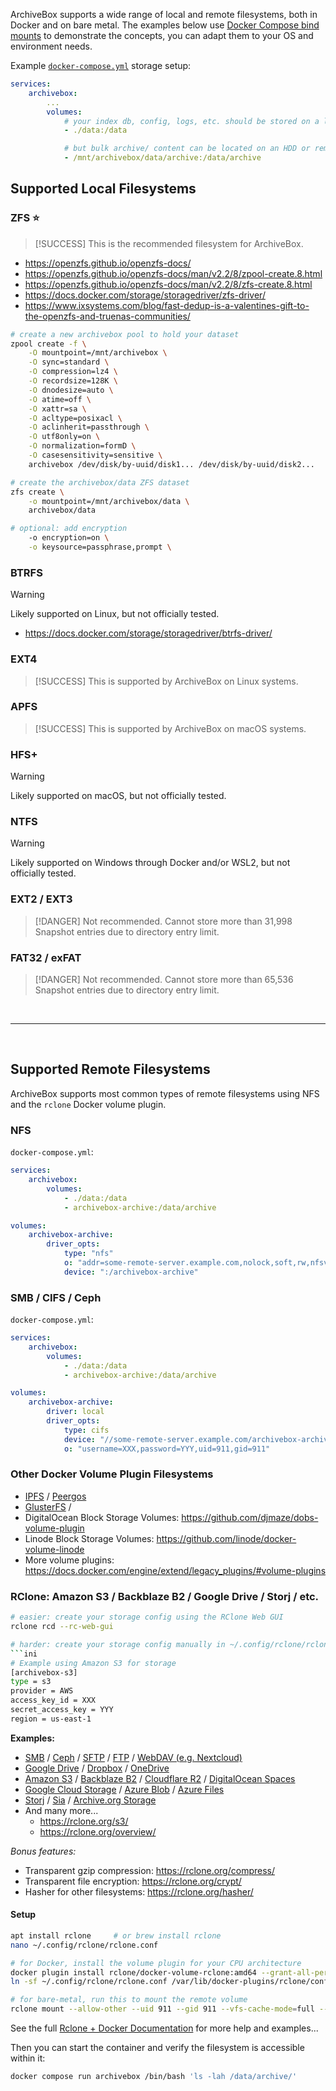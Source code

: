 ArchiveBox supports a wide range of local and remote filesystems, both in Docker and on bare metal. The examples below use [Docker Compose bind mounts](https://docs.docker.com/storage/bind-mounts/) to demonstrate the concepts, you can adapt them to your OS and environment needs.

Example [`docker-compose.yml`](https://github.com/ArchiveBox/ArchiveBox/blob/dev/docker-compose.yml) storage setup:
```yaml
services:
    archivebox:
        ...
        volumes:
            # your index db, config, logs, etc. should be stored on a local SSD (usually <10Gb)
            - ./data:/data

            # but bulk archive/ content can be located on an HDD or remote filesystem
            - /mnt/archivebox/data/archive:/data/archive
```

## Supported Local Filesystems

### ZFS ⭐️

> [!SUCCESS]
> This is the recommended filesystem for ArchiveBox. 

- https://openzfs.github.io/openzfs-docs/
- https://openzfs.github.io/openzfs-docs/man/v2.2/8/zpool-create.8.html
- https://openzfs.github.io/openzfs-docs/man/v2.2/8/zfs-create.8.html
- https://docs.docker.com/storage/storagedriver/zfs-driver/
- https://www.ixsystems.com/blog/fast-dedup-is-a-valentines-gift-to-the-openzfs-and-truenas-communities/

```bash
# create a new archivebox pool to hold your dataset
zpool create -f \
    -O mountpoint=/mnt/archivebox \
    -O sync=standard \
    -O compression=lz4 \
    -O recordsize=128K \
    -O dnodesize=auto \
    -O atime=off \
    -O xattr=sa \
    -O acltype=posixacl \
    -O aclinherit=passthrough \
    -O utf8only=on \
    -O normalization=formD \
    -O casesensitivity=sensitive \
    archivebox /dev/disk/by-uuid/disk1... /dev/disk/by-uuid/disk2...

# create the archivebox/data ZFS dataset
zfs create \
    -o mountpoint=/mnt/archivebox/data \
    archivebox/data

# optional: add encryption
    -o encryption=on \
    -o keysource=passphrase,prompt \
```

### BTRFS

> [!WARNING]
> Likely supported on Linux, but not officially tested.

- https://docs.docker.com/storage/storagedriver/btrfs-driver/

### EXT4

> [!SUCCESS]
> This is supported by ArchiveBox on Linux systems.

### APFS

> [!SUCCESS]
> This is supported by ArchiveBox on macOS systems.

### HFS+

> [!WARNING]
> Likely supported on macOS, but not officially tested.

### NTFS

> [!WARNING]
> Likely supported on Windows through Docker and/or WSL2, but not officially tested.

### EXT2 / EXT3

> [!DANGER]
> Not recommended. Cannot store more than 31,998 Snapshot entries due to directory entry limit.

### FAT32 / exFAT

> [!DANGER]
> Not recommended. Cannot store more than 65,536 Snapshot entries due to directory entry limit.

<br/><hr/><br/>

## Supported Remote Filesystems

ArchiveBox supports most common types of remote filesystems using NFS and the `rclone` Docker volume plugin.


### NFS

`docker-compose.yml`:
```yaml
services:
    archivebox:
        volumes:
            - ./data:/data
            - archivebox-archive:/data/archive

volumes:
    archivebox-archive:
        driver_opts:
            type: "nfs"
            o: "addr=some-remote-server.example.com,nolock,soft,rw,nfsvers=4"
            device: ":/archivebox-archive"
```

### SMB / CIFS / Ceph

`docker-compose.yml`:
```yaml
services:
    archivebox:
        volumes:
            - ./data:/data
            - archivebox-archive:/data/archive

volumes:
    archivebox-archive:
        driver: local
        driver_opts:
            type: cifs
            device: "//some-remote-server.example.com/archivebox-archive"
            o: "username=XXX,password=YYY,uid=911,gid=911"
```

### Other Docker Volume Plugin Filesystems

- [IPFS](https://github.com/djdv/go-filesystem-utils/pull/40) / [Peergos](https://github.com/peergos/peergos)
- [GlusterFS](https://github.com/calavera/docker-volume-glusterfs) / 
- DigitalOcean Block Storage Volumes: https://github.com/djmaze/dobs-volume-plugin
- Linode Block Storage Volumes: https://github.com/linode/docker-volume-linode
- More volume plugins: https://docs.docker.com/engine/extend/legacy_plugins/#volume-plugins


### RClone: Amazon S3 / Backblaze B2 / Google Drive / Storj / etc.

```bash
# easier: create your storage config using the RClone Web GUI
rclone rcd --rc-web-gui
```
```bash
# harder: create your storage config manually in ~/.config/rclone/rclone.conf:
```ini
# Example using Amazon S3 for storage
[archivebox-s3]
type = s3
provider = AWS
access_key_id = XXX
secret_access_key = YYY
region = us-east-1
```
**Examples:**

- [SMB](https://rclone.org/smb/) / [Ceph](https://rclone.org/s3/#ceph) / [SFTP](https://rclone.org/sftp/) / [FTP](https://rclone.org/ftp/) / [WebDAV (e.g. Nextcloud)](https://rclone.org/webdav/)
- [Google Drive](https://rclone.org/drive/) / [Dropbox](https://rclone.org/dropbox/) / [OneDrive](https://rclone.org/onedrive/)
- [Amazon S3](https://rclone.org/s3/#configuration) / [Backblaze B2](https://rclone.org/b2/) / [Cloudflare R2](https://rclone.org/s3/#cloudflare-r2) / [DigitalOcean Spaces](https://rclone.org/s3/#digitalocean-spaces)
- [Google Cloud Storage](https://rclone.org/s3/#google-cloud-storage) / [Azure Blob](https://rclone.org/azureblob/) / [Azure Files](https://rclone.org/azurefiles/)
- [Storj](https://rclone.org/s3/#storj) / [Sia](https://rclone.org/sia/) / [Archive.org Storage](https://rclone.org/internetarchive/)
- And many more...
  - https://rclone.org/s3/
  - https://rclone.org/overview/

*Bonus features:*
- Transparent gzip compression: https://rclone.org/compress/
- Transparent file encryption: https://rclone.org/crypt/
- Hasher for other filesystems: https://rclone.org/hasher/

#### Setup

```bash
apt install rclone     # or brew install rclone
nano ~/.config/rclone/rclone.conf

# for Docker, install the volume plugin for your CPU architecture
docker plugin install rclone/docker-volume-rclone:amd64 --grant-all-permissions --alias rclone
ln -sf ~/.config/rclone/rclone.conf /var/lib/docker-plugins/rclone/config/rclone.conf

# for bare-metal, run this to mount the remote volume
rclone mount --allow-other --uid 911 --gid 911 --vfs-cache-mode=full --transfers=16 --checkers=4 archivebox-s3:/mnt/archivebox-s3
```
See the full [Rclone + Docker Documentation](https://rclone.org/docker/) for more help and examples...

Then you can start the container and verify the filesystem is accessible within it:
```bash
docker compose run archivebox /bin/bash 'ls -lah /data/archive/'
```